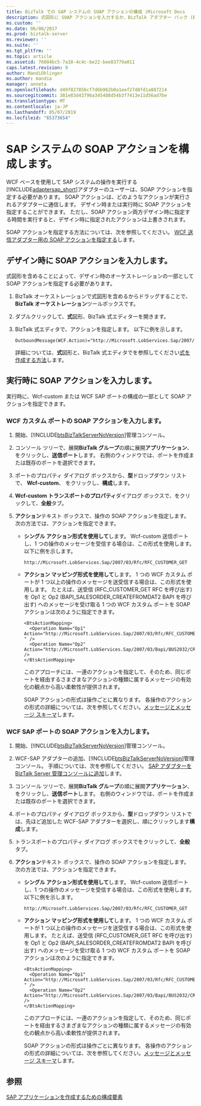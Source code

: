 ```yaml
---
title: BizTalk での SAP システムの SOAP アクションの構成 |Microsoft Docs
description: 式図形に SOAP アクションを入力するか、BizTalk アダプター パック (BAP) で、Wcf-custom または WCF-SAP アダプターを使用して、
ms.custom: ''
ms.date: 06/08/2017
ms.prod: biztalk-server
ms.reviewer: ''
ms.suite: ''
ms.tgt_pltfrm: ''
ms.topic: article
ms.assetid: 76084bc5-7a10-4c4c-be22-bee83779a011
caps.latest.revision: 9
author: MandiOhlinger
ms.author: mandia
manager: anneta
ms.openlocfilehash: d49f827856cf7d6b962b0a1eef27d8fd1a887214
ms.sourcegitcommit: 381e83d43796a345488d54b3f7413e11d56ad7be
ms.translationtype: MT
ms.contentlocale: ja-JP
ms.lasthandoff: 05/07/2019
ms.locfileid: "65373654"
---
```

# <a name="configure-the-soap-action-for-the-sap-system"></a>SAP システムの SOAP アクションを構成します。
WCF ベースを使用して SAP システムの操作を実行する[!INCLUDE[adaptersap_short](../../includes/adaptersap-short-md.md)]アダプターのユーザーは、SOAP アクションを指定する必要があります。 SOAP アクションは、どのようなアクションが実行されるアダプターに通信します。 デザイン時または実行時に SOAP アクションを指定することができます。 ただし、SOAP アクション両方デザイン時に指定する時間を実行すると、デザイン時に指定されたアクションは上書きされます。  
  
 SOAP アクションを指定する方法については、次を参照してください。 [WCF 送信アダプター用の SOAP アクションを指定する](../../core/specifying-soap-actions-for-wcf-send-adapters.md)します。
  
## <a name="enter-soap-action-at-design-time"></a>デザイン時に SOAP アクションを入力します。  
 式図形を含めることによって、デザイン時のオーケストレーションの一部として SOAP アクションを指定する必要があります。  
  
 
1.  BizTalk オーケストレーションで式図形を含めるからドラッグすることで、 **BizTalk オーケストレーション**ツールボックスです。  
  
2.  ダブルクリックして、**式**図形、BizTalk 式エディターを開きます。  
  
3.  BizTalk 式エディタで、アクションを指定します。 以下に例を示します。  
  
    ```  
    OutboundMessage(WCF.Action)="http://Microsoft.LobServices.Sap/2007/03/Rfc/RFC_CUSTOMER_GET"  
    ```  
  
     詳細については、**式**図形と、BizTalk 式エディタでを参照してください[式を作成する方法](../../core/how-to-create-expressions.md)します。
  
## <a name="enter-soap-action-at-run-time"></a>実行時に SOAP アクションを入力します。  
 実行時に、Wcf-custom または WCF SAP ポートの構成の一部として SOAP アクションを指定できます。  
  
### <a name="enter-a-soap-action-for-the-wcf-custom-port"></a>WCF カスタム ポートの SOAP アクションを入力します。  
  
1. 開始、[!INCLUDE[btsBizTalkServerNoVersion](../../includes/btsbiztalkservernoversion-md.md)]管理コンソール。  
  
2. コンソール ツリーで、展開**BizTalk グループ**の順に展開**アプリケーション**、 をクリックし、**送信ポート**します。 右側のウィンドウでは、ポートを作成または既存のポートを選択できます。  
  
3. ポートのプロパティ ダイアログ ボックスから、**型**ドロップダウン リストで、 **Wcf-custom**、 をクリックし、**構成**します。  
  
4. **Wcf-custom トランスポートのプロパティ**ダイアログ ボックスで、をクリックして、**全般**タブ。  
  
5. **アクション**テキスト ボックスで、操作の SOAP アクションを指定します。 次の方法では、アクションを指定できます。  
  
   -   **シングル アクション形式を使用して**します。 Wcf-custom 送信ポートし、1 つの操作のメッセージを受信する場合は、この形式を使用します。 以下に例を示します。  
  
       ```  
       http://Microsoft.LobServices.Sap/2007/03/Rfc/RFC_CUSTOMER_GET  
       ```  
  
   -   **アクション マッピング形式を使用して**します。 1 つの WCF カスタム ポートが 1 つ以上の操作のメッセージを送受信する場合は、この形式を使用します。 たとえば、送受信 (RFC_CUSTOMER_GET RFC を呼び出す) を Op1 と Op2 (BAPI_SALESORDER_CREATEFROMDAT2 BAPI を呼び出す) へのメッセージを受け取る 1 つの WCF カスタム ポートを SOAP アクションは次のように指定できます。  
  
       ```  
       <BtsActionMapping>  
         <Operation Name="Op1" Action="http://Microsoft.LobServices.Sap/2007/03/Rfc/RFC_CUSTOMER_GET " />  
         <Operation Name="Op2" Action="http://Microsoft.LobServices.Sap/2007/03/Bapi/BUS2032/CREATEFROMDAT2/BAPI_SALESORDER_CREATEFROMDAT2" />  
       </BtsActionMapping>  
       ```  
  
        このアプローチには、一連のアクションを指定して、そのため、同じポートを経由するさまざまなアクションの種類に属するメッセージの有効化の観点から高い柔軟性が提供されます。  
  
        SOAP アクションの形式は操作ごとに異なります。 各操作のアクションの形式の詳細については、次を参照してください。[メッセージとメッセージ スキーマ](messages-and-message-schemas-for-biztalk-adapter-for-mysap-business-suite.md)します。
  
### <a name="enter-a-soap-action-for-the-wcf-sap-port"></a>WCF SAP ポートの SOAP アクションを入力します。  
  
1. 開始、[!INCLUDE[btsBizTalkServerNoVersion](../../includes/btsbiztalkservernoversion-md.md)]管理コンソール。  
  
2. WCF-SAP アダプターの追加、[!INCLUDE[btsBizTalkServerNoVersion](../../includes/btsbiztalkservernoversion-md.md)]管理コンソール。 手順については、次を参照してください。 [SAP アダプターを BizTalk Server 管理コンソールに追加](../../adapters-and-accelerators/adapter-sap/add-the-sap-adapter-to-biztalk-server-administration-console.md)します。  
  
3. コンソール ツリーで、展開**BizTalk グループ**の順に展開**アプリケーション**、 をクリックし、**送信ポート**します。 右側のウィンドウでは、ポートを作成または既存のポートを選択できます。  
  
4. ポートのプロパティ ダイアログ ボックスから、**型**ドロップダウン リストでは、先ほど追加した WCF-SAP アダプターを選択し、順にクリックします**構成**します。  
  
5. トランスポートのプロパティ ダイアログ ボックスでをクリックして、**全般**タブ。  
  
6. **アクション**テキスト ボックスで、操作の SOAP アクションを指定します。 次の方法では、アクションを指定できます。  
  
   -   **シングル アクション形式を使用して**します。 Wcf-custom 送信ポートし、1 つの操作のメッセージを受信する場合は、この形式を使用します。 以下に例を示します。  
  
       ```  
       http://Microsoft.LobServices.Sap/2007/03/Rfc/RFC_CUSTOMER_GET  
       ```  
  
   -   **アクション マッピング形式を使用して**します。 1 つの WCF カスタム ポートが 1 つ以上の操作のメッセージを送受信する場合は、この形式を使用します。 たとえば、送受信 (RFC_CUSTOMER_GET RFC を呼び出す) を Op1 と Op2 (BAPI_SALESORDER_CREATEFROMDAT2 BAPI を呼び出す) へのメッセージを受け取る 1 つの WCF カスタム ポートを SOAP アクションは次のように指定できます。  
  
       ```  
       <BtsActionMapping>  
         <Operation Name="Op1" Action="http://Microsoft.LobServices.Sap/2007/03/Rfc/RFC_CUSTOMER_GET " />  
         <Operation Name="Op2" Action="http://Microsoft.LobServices.Sap/2007/03/Bapi/BUS2032/CREATEFROMDAT2/BAPI_SALESORDER_CREATEFROMDAT2" />  
       </BtsActionMapping>  
       ```  
  
        このアプローチには、一連のアクションを指定して、そのため、同じポートを経由するさまざまなアクションの種類に属するメッセージの有効化の観点から高い柔軟性が提供されます。  
  
        SOAP アクションの形式は操作ごとに異なります。 各操作のアクションの形式の詳細については、次を参照してください。[メッセージとメッセージ スキーマ](messages-and-message-schemas-for-biztalk-adapter-for-mysap-business-suite.md)します。
  
## <a name="see-also"></a>参照  
[SAP アプリケーションを作成するための構成要素](../../adapters-and-accelerators/adapter-sap/building-blocks-to-create-sap-applications.md)
